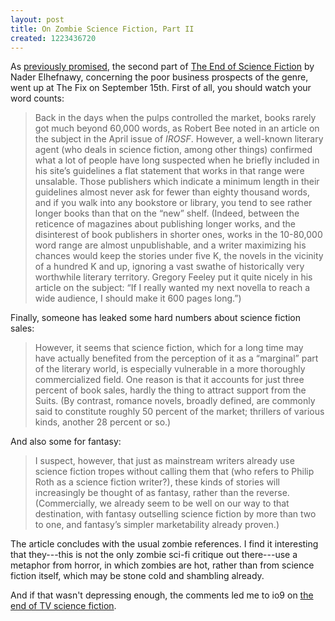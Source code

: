 ```yaml
---
layout: post
title: On Zombie Science Fiction, Part II
created: 1223436720
---
```

As [previously promised](http://www.mcdemarco.net/node/474), the second part of [The End of Science Fiction](http://thefix-online.com/features/end-of-science-fiction-p2/) by Nader Elhefnawy, concerning the poor business prospects of the genre, went up at The Fix on September 15th.  First of all, you should watch your word counts:

> Back in the days when the pulps controlled the market, books rarely got much beyond 60,000 words, as Robert Bee noted in an article on the subject in the April issue of *IROSF*. However, a well-known literary agent (who deals in science fiction, among other things) confirmed what a lot of people have long suspected when he briefly included in his site’s guidelines a flat statement that works in that range were unsalable.<!--break--> Those publishers which indicate a minimum length in their guidelines almost never ask for fewer than eighty thousand words, and if you walk into any bookstore or library, you tend to see rather longer books than that on the “new” shelf. (Indeed, between the reticence of magazines about publishing longer works, and the disinterest of book publishers in shorter ones, works in the 10-80,000 word range are almost unpublishable, and a writer maximizing his chances would keep the stories under five K, the novels in the vicinity of a hundred K and up, ignoring a vast swathe of historically very worthwhile literary territory. Gregory Feeley put it quite nicely in his article on the subject: “If I really wanted my next novella to reach a wide audience, I should make it 600 pages long.”)

Finally, someone has leaked some hard numbers about science fiction sales:

> However, it seems that science fiction, which for a long time may have actually benefited from the perception of it as a “marginal” part of the literary world, is especially vulnerable in a more thoroughly commercialized field. One reason is that it accounts for just three percent of book sales, hardly the thing to attract support from the Suits. (By contrast, romance novels, broadly defined, are commonly said to constitute roughly 50 percent of the market; thrillers of various kinds, another 28 percent or so.)

And also some for fantasy:

> I suspect, however, that just as mainstream writers already use science fiction tropes without calling them that (who refers to Philip Roth as a science fiction writer?), these kinds of stories will increasingly be thought of as fantasy, rather than the reverse. (Commercially, we already seem to be well on our way to that destination, with fantasy outselling science fiction by more than two to one, and fantasy’s simpler marketability already proven.)

The article concludes with the usual zombie references.  I find it interesting that they---this is not the only zombie sci-fi critique out there---use a metaphor from horror, in which zombies are hot, rather than from science fiction itself, which may be stone cold and shambling already.

And if that wasn't depressing enough, the comments led me to io9 on [the end of TV science fiction](http://io9.com/5052895/could-this-year-be-the-end-of-science-fiction-on-tv).
